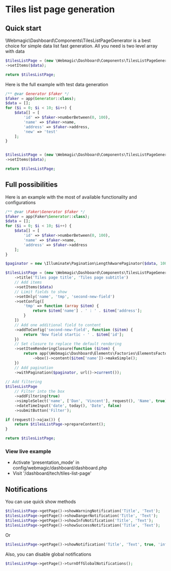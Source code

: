 # Tiles list page generation

## Quick start
\Webmagic\Dashboard\Components\TilesListPageGenerator is a best choice for simple data list fast generation. All you need is two level array with data
```php
$tilesListPage = (new \Webmagic\Dashboard\Components\TilesListPageGenerator())
->setItems($data);

return $tilesListPage;
```  

Here is the full example with test data generation
```php
/** @var Generator $faker */
$faker = app(Generator::class);
$data = [];
for ($i = 0; $i < 10; $i++) {
    $data[] = [
        'id' => $faker->numberBetween(0, 100),
        'name' => $faker->name,
        'address' => $faker->address,
        'new' => 'test'
    ];
}


$tilesListPage = (new \Webmagic\Dashboard\Components\TilesListPageGenerator())
->setItems($data);

return $tilesListPage;
```
## Full possibilities
Here is an example with the most of available functionality and configurations

```php
/** @var \Faker\Generator $faker */
$faker = app(Faker\Generator::class);
$data = [];
for ($i = 0; $i < 10; $i++) {
    $data[] = [
        'id' => $faker->numberBetween(0, 100),
        'name' => $faker->name,
        'address' => $faker->address
    ];
}

$paginator = new \Illuminate\Pagination\LengthAwarePaginator($data, 100, 10, 5);

$tilesListPage = (new \Webmagic\Dashboard\Components\TilesListPageGenerator())
    ->title('Tiles page title', 'Tiles page subtitle')
    // Add items
    ->setItems($data)
    // Limit fields to show
    ->setOnly('name', 'tmp', 'second-new-field')
    ->setConfig([
        'tmp' => function (array $item) {
            return $item['name'] . ' : ' . $item['address'];
        }
    ])
    // Add one additional field to content
    ->addToConfig('second-new-field', function ($item) {
        return 'New field startic - ' . $item['id'];
    })
    // Set closure to replace the default rendering
    ->setItemRenderingClosure(function ($item) {
        return app(\Webmagic\Dashboard\Elements\Factories\ElementsFactory::class)
            ->box()->content($item['name'])->makeSimple();
    })
    // Add pagination
    ->withPagination($paginator, url()->current());
    
// Add filtering
$tilesListPage
    // Filter into the box
    ->addFiltering(true)
    ->simpleSelect('name', ['Dan', 'Vincent'], request(), 'Name', true)
    ->dateTimeInput('date', today(), 'Date', false)
    ->submitButton('Filter');

if (request()->ajax()) {
    return $tilesListPage->prepareContent();
}

return $tilesListPage;
```

### View live example

* Activate 'presentation_mode' in config/webmagic/dashboard/dashboard.php
* Visit '/dashboard/tech/tiles-list-page'

## Notifications
You can use quick show methods
```php
$tilesListPage->getPage()->showWarningNotification('Title', 'Text');
$tilesListPage->getPage()->showDangerNotification('Title', 'Text');
$tilesListPage->getPage()->showInfoNotification('Title', 'Text');
$tilesListPage->getPage()->showSuccessNotification('Title', 'Text');
```
Or
```php
$tilesListPage->getPage()->showNotification('Title', 'Text', true, 'info', 'info');
```
Also, you can disable global notifications
```php
$tilesListPage->getPage()->turnOffGlobalNotifications();
```